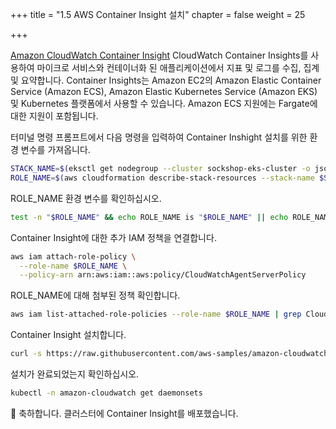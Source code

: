 +++
title = "1.5 AWS Container Insight 설치"
chapter = false
weight = 25

+++

[Amazon CloudWatch Container Insight](https://docs.aws.amazon.com/ko_kr/AmazonCloudWatch/latest/monitoring/ContainerInsights.html) CloudWatch Container Insights를 사용하여 마이크로 서비스와 컨테이너화 된 애플리케이션에서 지표 및 로그를 수집, 집계 및 요약합니다. Container Insights는 Amazon EC2의 Amazon Elastic Container Service (Amazon ECS), Amazon Elastic Kubernetes Service (Amazon EKS) 및 Kubernetes 플랫폼에서 사용할 수 있습니다. Amazon ECS 지원에는 Fargate에 대한 지원이 포함됩니다.


터미널 명령 프롬프트에서 다음 명령을 입력하여 Container Inshight 설치를 위한 환경 변수를 가져옵니다.

```bash
STACK_NAME=$(eksctl get nodegroup --cluster sockshop-eks-cluster -o json | jq -r '.[].StackName')
ROLE_NAME=$(aws cloudformation describe-stack-resources --stack-name $STACK_NAME | jq -r '.StackResources[] | select(.ResourceType=="AWS::IAM::Role") | .PhysicalResourceId')
```

ROLE_NAME 환경 변수를 확인하십시오.

```bash
test -n "$ROLE_NAME" && echo ROLE_NAME is "$ROLE_NAME" || echo ROLE_NAME is not set
```

Container Insight에 대한 추가 IAM 정책을 연결합니다.

```bash
aws iam attach-role-policy \
  --role-name $ROLE_NAME \
  --policy-arn arn:aws:iam::aws:policy/CloudWatchAgentServerPolicy


```

ROLE_NAME에 대해 첨부된 정책 확인합니다.

```bash
aws iam list-attached-role-policies --role-name $ROLE_NAME | grep CloudWatchAgentServerPolicy || echo 'Policy not found'

```

Container Insight 설치합니다.

```bash
curl -s https://raw.githubusercontent.com/aws-samples/amazon-cloudwatch-container-insights/latest/k8s-deployment-manifest-templates/deployment-mode/daemonset/container-insights-monitoring/quickstart/cwagent-fluentd-quickstart.yaml | sed "s/{{cluster_name}}/sockshop-eks-cluster/;s/{{region_name}}/us-west-2/" | kubectl apply -f -
```

설치가 완료되었는지 확인하십시오.

```bash
kubectl -n amazon-cloudwatch get daemonsets
```


🎉 축하합니다. 클러스터에 Container Insight를 배포했습니다.


